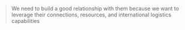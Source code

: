 > We need to build a good relationship with them because we want to leverage their connections, resources, and international logistics capabilities

